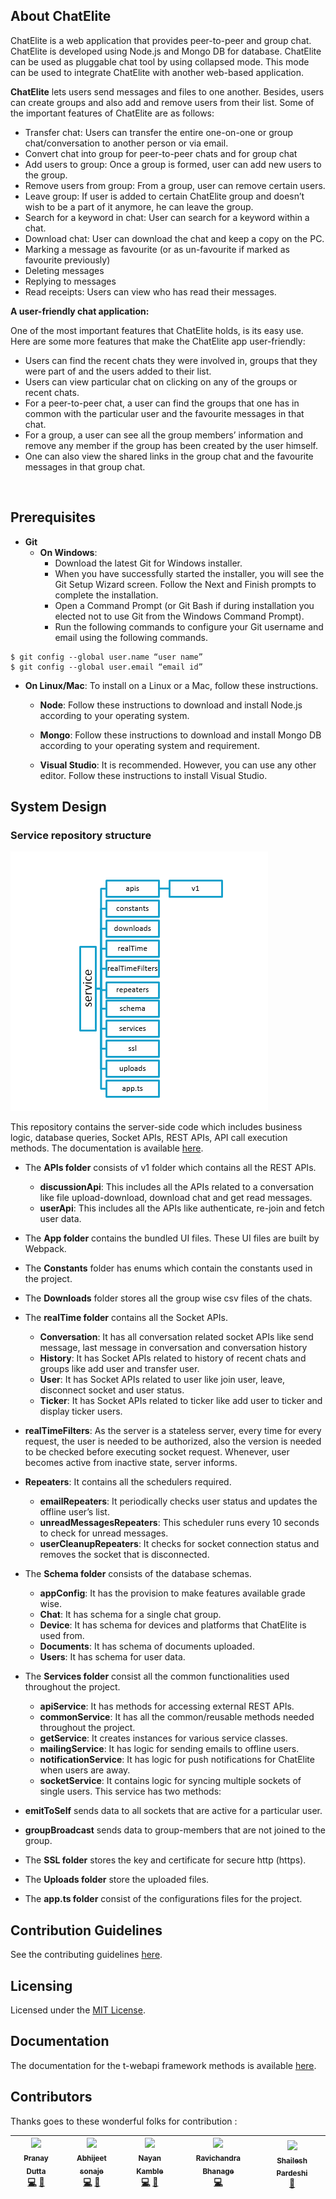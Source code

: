##	About ChatElite

ChatElite is a web application that provides peer-to-peer and group chat. ChatElite is developed using Node.js and Mongo DB for database. ChatElite can be used as pluggable chat tool by using collapsed mode. This mode can be used to integrate ChatElite with another web-based application.

**ChatElite** lets users send messages and files to one another. Besides, users can create groups and also add and remove users from their list. Some of the important features of ChatElite are as follows:

*	Transfer chat: Users can transfer the entire one-on-one or group chat/conversation to another person or via email.
*	Convert chat into group for peer-to-peer chats and for group chat
*	Add users to group: Once a group is formed, user can add new users to the group.
*	Remove users from group: From a group, user can remove certain users.
*	Leave group: If user is added to certain ChatElite group and doesn’t wish to be a part of it anymore, he can leave the group. 
*	Search for a keyword in chat: User can search for a keyword within a chat.
*	Download chat: User can download the chat and keep a copy on the PC.
*	Marking a message as favourite (or as un-favourite if marked as favourite previously)
*	Deleting messages
*	Replying to messages
*	Read receipts: Users can view who has read their messages.

**A user-friendly chat application:**

One of the most important features that ChatElite holds, is its easy use. Here are some more features that make the ChatElite app user-friendly:

*	Users can find the recent chats they were involved in, groups that they were part of and the users added to their list. 
*	Users can view particular chat on clicking on any of the groups or recent chats. 
*	For a peer-to-peer chat, a user can find the groups that one has in common with the particular user and the favourite messages in that chat. 
*	For a group, a user can see all the group members’ information and remove any member if the group has been created by the user himself. 
*	One can also view the shared links in the group chat and the favourite messages in that group chat. 

 
## Prerequisites

*	**Git**
    * **On Windows**:
	    * Download the latest Git for Windows installer.
        * When you have successfully started the installer, you will see the Git Setup Wizard screen. Follow the Next and Finish prompts to complete the installation.
        * Open a Command Prompt (or Git Bash if during installation you elected not to use Git from the Windows Command Prompt).
        * Run the following commands to configure your Git username and email using the following commands. 


```
$ git config --global user.name “user name”
$ git config --global user.email “email id”
```


*	**On Linux/Mac**: To install on a Linux or a Mac, follow these instructions.

    *	**Node**: Follow these instructions to download and install Node.js according to your operating system.

    *	**Mongo**: Follow these instructions to download and install Mongo DB according to your operating system and requirement.

    *	**Visual Studio**: It is recommended. However, you can use any other editor. Follow these instructions to install Visual Studio.

##	System Design

###	Service repository structure

![Repository structure](./serviceStructure.png)

This repository contains the server-side code which includes business logic, database queries, Socket APIs, REST APIs, API call execution methods.
The documentation is available [here](https://xoriantopensource.github.io/ChatEliteService/).
 

*	The **APIs folder** consists of v1 folder which contains all the REST APIs.
    *	**discussionApi**: This includes all the APIs related to a conversation like file upload-download, download chat and get read messages.
    *	**userApi**: This includes all the APIs like authenticate, re-join and fetch user data.

*	The **App folder** contains the bundled UI files. These UI files are built by Webpack.

*	The **Constants** folder has enums which contain the constants used in the project.

*	The **Downloads** folder stores all the group wise csv files of the chats.

*	The **realTime folder** contains all the Socket APIs. 
    *	**Conversation**: It has all conversation related socket APIs like send message, last message in conversation and conversation history
    *	**History**: It has Socket APIs related to history of recent chats and groups like add user and transfer user. 
    *	**User**: It has Socket APIs related to user like join user, leave, disconnect socket and user status.
    *	**Ticker**: It has Socket APIs related to ticker like add user to ticker and display ticker users.

*	**realTimeFilters**: As the server is a stateless server, every time for every request, the user is needed to be authorized, also the version is needed to be checked before executing socket request. Whenever, user becomes active from inactive state, server informs.

*	**Repeaters**: It contains all the schedulers required. 
    *	**emailRepeaters**: It periodically checks user status and updates the offline user’s list.
    *	**unreadMessagesRepeaters**: This scheduler runs every 10 seconds to check for unread messages.
    *	**userCleanupRepeaters**: It checks for socket connection status and removes the socket that is disconnected.

*	The **Schema folder** consists of the database schemas. 
    *	**appConfig**: It has the provision to make features available grade wise.
    *	**Chat**: It has schema for a single chat group.
    *	**Device**: It has schema for devices and platforms that ChatElite is used from.
    *	**Documents**: It has schema of documents uploaded.
    *	**Users**: It has schema for user data.

*	The **Services folder** consist all the common functionalities used throughout the project.
    *	**apiService**: It has methods for accessing external REST APIs.
    *	**commonService**: It has all the common/reusable methods needed throughout the project.
    *	**getService**: It creates instances for various service classes. 
    *	**mailingService**: It has logic for sending emails to offline users.
    *	**notificationService**: It has logic for push notifications for ChatElite when users are away. 
    *	**socketService**: It contains logic for syncing multiple sockets of single users. This service has two methods:
*	**emitToSelf** sends data to all sockets that are active for a particular user. 
*	**groupBroadcast** sends data to group-members that are not joined to the group.

*	The **SSL folder** stores the key and certificate for secure http (https).

*	The **Uploads folder** store the uploaded files.

*	The **app.ts folder** consist of the configurations files for the project.

##	Contribution Guidelines

See the contributing guidelines [here](./CONTRIBUTING.md).

## Licensing

Licensed under the [MIT License](./LICENSE).

## Documentation

The documentation for the t-webapi framework methods is available [here](https://chatelite.xoriant.com:5465).

## Contributors

Thanks goes to these wonderful folks for contribution :

<!-- ALL-CONTRIBUTORS-LIST:START - Do not remove or modify this section -->
<!-- prettier-ignore -->
| [<img src="https://avatars3.githubusercontent.com/u/3788500?s=460&v=4" width="75px;"/><br /><sub><b>Pranay Dutta</b></sub>](https://github.com/pranaydutta89)<br /> [💻](#code-pranaydutta "Code")  [🤔](#ideas-pranaydutta "Ideas, Planning, & Feedback") | [<img src="https://avatars0.githubusercontent.com/u/11675384?s=460&v=4" width="75px;"/><br /><sub><b>Abhijeet sonaje</b></sub>](https://github.com/abhijeet2015)<br /> [💻](#code-abhijeetsonaje "Code")  [🤔](#ideas-abhijeetsonaje "Ideas, Planning, & Feedback") | [<img src="https://avatars0.githubusercontent.com/u/26872595?s=460&v=4" width="75px;"/><br /><sub><b>Nayan Kamble</b></sub>](https://github.com/nayankamble)<br /> [💻](#code-nayankamble "Code") [📖](#docs-nayankamble "Documentation") | [<img src="https://avatars3.githubusercontent.com/u/38063467?s=460&v=4" width="75px;"/><br /><sub><b>Ravichandra Bhanage</b></sub>](https://github.com/bhanage-ravic)<br /> [💻](#code-ravichandrabhanage "Code") | [<img src="https://avatars1.githubusercontent.com/u/6103654?s=460&v=4" width="75px;"/><br /><sub><b>Shailesh Pardeshi</b></sub>](https://github.com/shailesh757)<br />[🤔](#ideas-shaileshpardeshi "Ideas, Planning, & Feedback") |
| :---: | :---: | :---: | :---: | :---: |
<!-- ALL-CONTRIBUTORS-LIST:END -->
